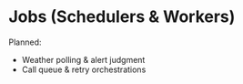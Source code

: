 # Jobs (Schedulers & Workers)

Planned:
- Weather polling & alert judgment
- Call queue & retry orchestrations
